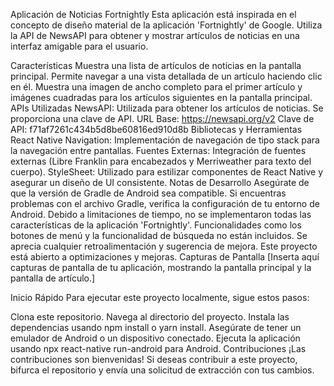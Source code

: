 Aplicación de Noticias Fortnightly
Esta aplicación está inspirada en el concepto de diseño material de la aplicación 'Fortnightly' de Google. Utiliza la API de NewsAPI para obtener y mostrar artículos de noticias en una interfaz amigable para el usuario.

Características
Muestra una lista de artículos de noticias en la pantalla principal.
Permite navegar a una vista detallada de un artículo haciendo clic en él.
Muestra una imagen de ancho completo para el primer artículo y imágenes cuadradas para los artículos siguientes en la pantalla principal.
APIs Utilizadas
NewsAPI: Utilizada para obtener los artículos de noticias. Se proporciona una clave de API.
URL Base: https://newsapi.org/v2
Clave de API: f71af7261c434b5d8be60816ed910d8b
Bibliotecas y Herramientas
React Native Navigation: Implementación de navegación de tipo stack para la navegación entre pantallas.
Fuentes Externas: Integración de fuentes externas (Libre Franklin para encabezados y Merriweather para texto del cuerpo).
StyleSheet: Utilizado para estilizar componentes de React Native y asegurar un diseño de UI consistente.
Notas de Desarrollo
Asegúrate de que la versión de Gradle de Android sea compatible. Si encuentras problemas con el archivo Gradle, verifica la configuración de tu entorno de Android.
Debido a limitaciones de tiempo, no se implementaron todas las características de la aplicación 'Fortnightly'. Funcionalidades como los botones de menú y la funcionalidad de búsqueda no están incluidos.
Se aprecia cualquier retroalimentación y sugerencia de mejora. Este proyecto está abierto a optimizaciones y mejoras.
Capturas de Pantalla
[Inserta aquí capturas de pantalla de tu aplicación, mostrando la pantalla principal y la pantalla de artículo.]

Inicio Rápido
Para ejecutar este proyecto localmente, sigue estos pasos:

Clona este repositorio.
Navega al directorio del proyecto.
Instala las dependencias usando npm install o yarn install.
Asegúrate de tener un emulador de Android o un dispositivo conectado.
Ejecuta la aplicación usando npx react-native run-android para Android.
Contribuciones
¡Las contribuciones son bienvenidas! Si deseas contribuir a este proyecto, bifurca el repositorio y envía una solicitud de extracción con tus cambios.